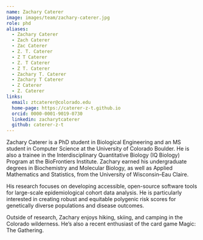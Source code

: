 ```yaml
---
name: Zachary Caterer
image: images/team/zachary-caterer.jpg
role: phd
aliases:
  - Zachary Caterer
  - Zach Caterer
  - Zac Caterer
  - Z. T. Caterer
  - Z T Caterer
  - Z. T Caterer
  - Z T. Caterer
  - Zachary T. Caterer
  - Zachary T Caterer
  - Z Caterer
  - Z. Caterer
links:
  email: ztcaterer@colorado.edu
  home-page: https://caterer-z-t.github.io
  orcid: 0000-0001-9019-0730
  linkedin: zacharytcaterer
  github: caterer-z-t
---
```


Zachary Caterer is a PhD student in Biological Engineering and an MS student in Computer Science at the University of Colorado Boulder. He is also a trainee in the Interdisciplinary Quantitative Biology (IQ Biology) Program at the BioFrontiers Institute. Zachary earned his undergraduate degrees in Biochemistry and Molecular Biology, as well as Applied Mathematics and Statistics, from the University of Wisconsin–Eau Claire.

His research focuses on developing accessible, open-source software tools for large-scale epidemiological cohort data analysis. He is particularly interested in creating robust and equitable polygenic risk scores for genetically diverse populations and disease outcomes.

Outside of research, Zachary enjoys hiking, skiing, and camping in the Colorado wilderness. He’s also a recent enthusiast of the card game Magic: The Gathering.
